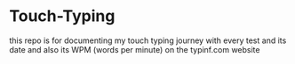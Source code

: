 # Touch-Typing
this repo is for documenting my touch typing journey with every test and its date and also its WPM (words per minute) on the typinf.com website
